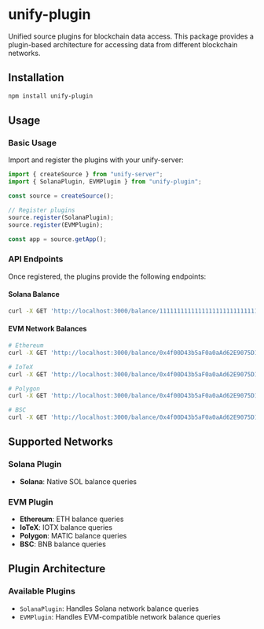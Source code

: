 # unify-plugin

Unified source plugins for blockchain data access. This package provides a plugin-based architecture for accessing data from different blockchain networks.

## Installation

```bash
npm install unify-plugin
```

## Usage

### Basic Usage

Import and register the plugins with your unify-server:

```typescript
import { createSource } from "unify-server";
import { SolanaPlugin, EVMPlugin } from "unify-plugin";

const source = createSource();

// Register plugins
source.register(SolanaPlugin);
source.register(EVMPlugin);

const app = source.getApp();
```

### API Endpoints

Once registered, the plugins provide the following endpoints:

#### Solana Balance
```bash
curl -X GET 'http://localhost:3000/balance/11111111111111111111111111111112?network=solana&sourceId=solana_plugin'
```

#### EVM Network Balances
```bash
# Ethereum
curl -X GET 'http://localhost:3000/balance/0x4f00D43b5aF0a0aAd62E9075D1bFa86a89CDb9aB?network=ethereum&sourceId=evm_plugin'

# IoTeX
curl -X GET 'http://localhost:3000/balance/0x4f00D43b5aF0a0aAd62E9075D1bFa86a89CDb9aB?network=iotex&sourceId=evm_plugin'

# Polygon
curl -X GET 'http://localhost:3000/balance/0x4f00D43b5aF0a0aAd62E9075D1bFa86a89CDb9aB?network=polygon&sourceId=evm_plugin'

# BSC
curl -X GET 'http://localhost:3000/balance/0x4f00D43b5aF0a0aAd62E9075D1bFa86a89CDb9aB?network=bsc&sourceId=evm_plugin'
```

## Supported Networks

### Solana Plugin
- **Solana**: Native SOL balance queries

### EVM Plugin
- **Ethereum**: ETH balance queries
- **IoTeX**: IOTX balance queries  
- **Polygon**: MATIC balance queries
- **BSC**: BNB balance queries

## Plugin Architecture

### Available Plugins

- `SolanaPlugin`: Handles Solana network balance queries
- `EVMPlugin`: Handles EVM-compatible network balance queries
